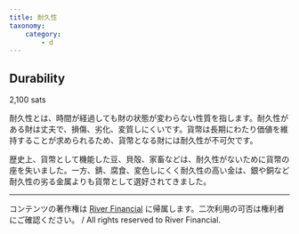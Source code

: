 ```yaml
---
title: 耐久性
taxonomy:
    category:
        - d
---
```


## Durability
2,100 sats

耐久性とは、時間が経過しても財の状態が変わらない性質を指します。耐久性がある財は丈夫で、損傷、劣化、変質しにくいです。貨幣は長期にわたり価値を維持することが求められるため、貨幣となる財には耐久性が不可欠です。

歴史上、貨幣として機能した豆、貝殻、家畜などは、耐久性がないために貨幣の座を失いました。一方、錆、腐食、変色しにくく耐久性の高い金は、銀や銅など耐久性の劣る金属よりも貨幣として選好されてきました。

---
コンテンツの著作権は [River Financial](https://river.com/) に帰属します。二次利用の可否は権利者にご確認ください。 / All rights reserved to River Financial.
